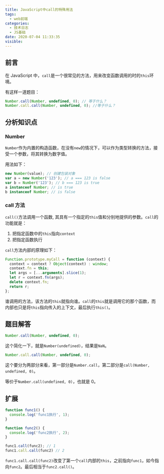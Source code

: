 ```yaml
---
title: JavaScript中call的特殊用法
tags:
  - web前端
categories:
  - 技术日志
  - JS基础
date: 2020-07-04 11:33:35
visible:
---
```



## 前言

在 JavaScript 中，`call`是一个很常见的方法，用来改变函数调用的时的`this`环境。

有这样一道题目：

```js
Number.call(Number, undefined, 0); // 等于什么？
Number.call.call(Number, undefined, 0); //等于什么？
```

## 分析知识点

### Number

`Number`作为内置的构造函数，在没有`new`的情况下，可以作为类型转换的方法，接受一个参数，将其转换为数字值。

用法如下：

```js
new Number(value); // 创建包装对象
var a = new Number('123'); // a === 123 is false
var b = Number('123'); // b === 123 is true
a instanceof Number; // is true
b instanceof Number; // is false
```

### call 方法

`call()`方法调用一个函数, 其具有一个指定的`this`值和分别地提供的参数。`call`的功能就是：

1. 把指定函数中的`this`指向`context`
2. 把指定函数执行

`call`方法内部的原理如下：

```js
Function.prototype.myCall = function (context) {
  context = context ? Object(context) : window;
  context.fn = this;
  let args = [...arguments].slice(1);
  let r = context.fn(args);
  delete context.fn;
  return r;
};
```

谁调用的方法，该方法的`this`就指向谁。`call`的`this`就是调用它的那个函数，而内部也只是将`this`指向传入的上下文，最后执行`this()`。

## 题目解答

```js
Number.call(Number, undefined, 0);
```

这个简化一下，就是`Number(undefined)`，结果是`NaN`。

```js
Number.call.call(Number, undefined, 0);
```

这个要分为两部分来看，第一部分是`Number.call`，第二部分是`call(Number, undefined, 0)`。

等价于`Number.call(undefined, 0)`，也就是 0。

## 扩展

```js
function func1() {
  console.log('func1执行', 1);
}

function func2() {
  console.log('func2执行', 2);
}

func1.call(func2); // 1
func1.call.call(func2) // 2
```

`func1.call.call(func2)`改变了第一个`call`内部的`this`，之前指向`func1`，如今指向`func2`。最后相当于`func2.call()`。

